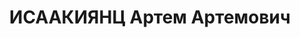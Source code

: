 ---
title: ИСААКИЯНЦ Артем Артемович
description: "род. 1897, Карсская обл., Турция, армянин. Образование высшее (ИНХ им.Плеханова\
  \ в Москве, 1928). Член партии в 1920-1923 (выбыл механически за неуплату чл. взносов)\
  \ и с 1925. Исключен во время чистки в 1929 в г.Ташкенте Куйбышевским РК ВКП(б)\
  \ за приписывание себе революционных заслуг и карьеризм. Реабилитирован Республиканской\
  \ комиссией по партчистке Узбекистана. Исключен 20.02.1937 решением бюро Ворошиловского\
  \ РК АКП(б) \"за защиту и восхваление к/р троцкиста, фашистского бандита Пятакова,\
  \ за отказ от разоблачения к/р троцкиста Назарюка\", сознательное засорение аппарата\
  \ треста социально-чуждыми и враждебными элементами, как \"полностью солидаризующегося\
  \ с к/р троцкистами-бандитами, пытавшегося двурушничать и обмануть бюро райкома\
  \ партии\". Восст. посмертно 15.10.1957 решением бюро ЦК КП Азербайджана.\n В РККА\
  \ в 1920-21, политрук 4 роты отряда особого назначения. Управляющий Всесоюзным трестом\
  \ иодо-бромной пром-сти НКТП. Прож.: Аз.ССР, г.Баку.\n Арестован 15.04.1937\n Обвинение:\
  \ ст.ст. 69,70,73 УК Аз.ССР - активный участник с 1935 к-р, троцкистской, террор.,\
  \ шпионско-диверсионной орг-ции, был связан с Пятаковым и Хвостовским, занимался\
  \ вредительством в иодобромной пром-сти.\n Приговор: ВК ВС СССР, 10.10.1937 - ВМН\
  \ с конфискацией имущества.\n Расстрелян 11.10.1937\n Реабилитирован ВКВС СССР 22.12.1956\
  \ за отсутствием состава преступления.\n Источники: Сталинский список от 03.10.1937\
  \ (Аз.ССР, Кат.1)| Личное дело №37668 (АПД УДПАР, ф.6, оп.9, д. 233)| Определение\
  \ ВКВС СССР 22.12.1956."
---